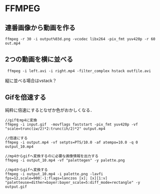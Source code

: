 # FFMPEG
## 連番画像から動画を作る
```
ffmpeg -r 30 -i output%03d.png -vcodec libx264 -pix_fmt yuv420p -r 60 out.mp4
```

## 2つの動画を横に並べる
```
 ffmpeg -i left.avi -i right.mp4 -filter_complex hstack outfile.avi
 ```
 縦に並べる場合はvstack？

## Gifを倍速する
純粋に倍速にするとなぜか色がおかしくなる．   
  
``` 
//gifをmp4に変換  
ffmpeg -i input.gif  -movflags faststart -pix_fmt yuv420p -vf "scale=trunc(iw/2)*2:trunc(ih/2)*2" output.mp4  

//倍速にする  
ffmpeg -i output.mp4 -vf setpts=PTS/10.0 -af atempo=10.0 -q 0 output_10.mp4  

//mp4からgifへ変換するのに必要な画像情報を出力する  
ffmpeg -i output_10.mp4 -vf "palettegen" -y palette.png  

//mp4からgifへ変換する  
ffmpeg -i output_10.mp4 -i palette.png -lavfi fps=12,scale=900:-1:flags=lanczos [x]; [x][1:v] "paletteuse=dither=bayer:bayer_scale=5:diff_mode=rectangle" -y output.gif
```
